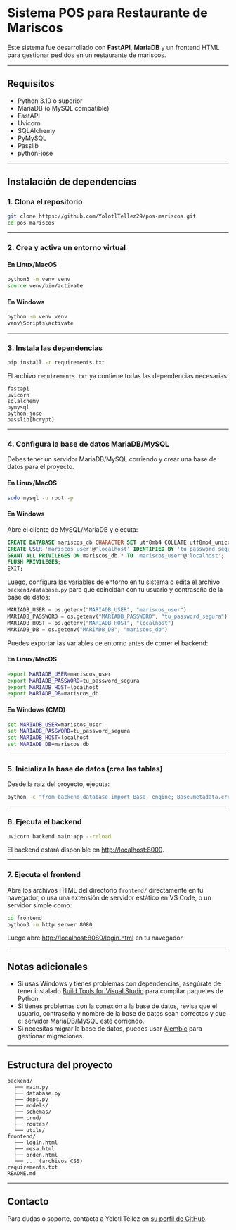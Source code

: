 # Sistema POS para Restaurante de Mariscos

Este sistema fue desarrollado con **FastAPI**, **MariaDB** y un frontend HTML para gestionar pedidos en un restaurante de mariscos.

---

## Requisitos

- Python 3.10 o superior
- MariaDB (o MySQL compatible)
- FastAPI
- Uvicorn
- SQLAlchemy
- PyMySQL
- Passlib
- python-jose

---

## Instalación de dependencias

### 1. Clona el repositorio

```bash
git clone https://github.com/YolotlTellez29/pos-mariscos.git
cd pos-mariscos
```

---

### 2. Crea y activa un entorno virtual

#### **En Linux/MacOS**

```bash
python3 -m venv venv
source venv/bin/activate
```

#### **En Windows**

```cmd
python -m venv venv
venv\Scripts\activate
```

---

### 3. Instala las dependencias

```bash
pip install -r requirements.txt
```

El archivo `requirements.txt` ya contiene todas las dependencias necesarias:

```
fastapi
uvicorn
sqlalchemy
pymysql
python-jose
passlib[bcrypt]
```

---

### 4. Configura la base de datos MariaDB/MySQL

Debes tener un servidor MariaDB/MySQL corriendo y crear una base de datos para el proyecto.

#### **En Linux/MacOS**

```bash
sudo mysql -u root -p
```

#### **En Windows**

Abre el cliente de MySQL/MariaDB y ejecuta:

```sql
CREATE DATABASE mariscos_db CHARACTER SET utf8mb4 COLLATE utf8mb4_unicode_ci;
CREATE USER 'mariscos_user'@'localhost' IDENTIFIED BY 'tu_password_segura';
GRANT ALL PRIVILEGES ON mariscos_db.* TO 'mariscos_user'@'localhost';
FLUSH PRIVILEGES;
EXIT;
```

Luego, configura las variables de entorno en tu sistema o edita el archivo `backend/database.py` para que coincidan con tu usuario y contraseña de la base de datos:

```python
MARIADB_USER = os.getenv("MARIADB_USER", "mariscos_user")
MARIADB_PASSWORD = os.getenv("MARIADB_PASSWORD", "tu_password_segura")
MARIADB_HOST = os.getenv("MARIADB_HOST", "localhost")
MARIADB_DB = os.getenv("MARIADB_DB", "mariscos_db")
```

Puedes exportar las variables de entorno antes de correr el backend:

#### **En Linux/MacOS**

```bash
export MARIADB_USER=mariscos_user
export MARIADB_PASSWORD=tu_password_segura
export MARIADB_HOST=localhost
export MARIADB_DB=mariscos_db
```

#### **En Windows (CMD)**

```cmd
set MARIADB_USER=mariscos_user
set MARIADB_PASSWORD=tu_password_segura
set MARIADB_HOST=localhost
set MARIADB_DB=mariscos_db
```

---

### 5. Inicializa la base de datos (crea las tablas)

Desde la raíz del proyecto, ejecuta:

```bash
python -c "from backend.database import Base, engine; Base.metadata.create_all(bind=engine)"
```

---

### 6. Ejecuta el backend

```bash
uvicorn backend.main:app --reload
```

El backend estará disponible en [http://localhost:8000](http://localhost:8000).

---

### 7. Ejecuta el frontend

Abre los archivos HTML del directorio `frontend/` directamente en tu navegador, o usa una extensión de servidor estático en VS Code, o un servidor simple como:

```bash
cd frontend
python3 -m http.server 8080
```

Luego abre [http://localhost:8080/login.html](http://localhost:8080/login.html) en tu navegador.

---

## Notas adicionales

- Si usas Windows y tienes problemas con dependencias, asegúrate de tener instalado [Build Tools for Visual Studio](https://visualstudio.microsoft.com/visual-cpp-build-tools/) para compilar paquetes de Python.
- Si tienes problemas con la conexión a la base de datos, revisa que el usuario, contraseña y nombre de la base de datos sean correctos y que el servidor MariaDB/MySQL esté corriendo.
- Si necesitas migrar la base de datos, puedes usar [Alembic](https://alembic.sqlalchemy.org/) para gestionar migraciones.

---

## Estructura del proyecto

```
backend/
  ├── main.py
  ├── database.py
  ├── deps.py
  ├── models/
  ├── schemas/
  ├── crud/
  ├── routes/
  └── utils/
frontend/
  ├── login.html
  ├── mesa.html
  ├── orden.html
  └── ... (archivos CSS)
requirements.txt
README.md
```

---

## Contacto

Para dudas o soporte, contacta a Yolotl Téllez en [su perfil de GitHub](https://github.com/YolotlTellez29).
